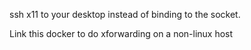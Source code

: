 ssh x11 to your desktop instead of binding to the socket.

Link this docker to do xforwarding on a non-linux host
